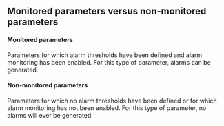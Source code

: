 ## Monitored parameters versus non-monitored parameters

#### Monitored parameters

Parameters for which alarm thresholds have been defined and alarm monitoring has been enabled. For this type of parameter, alarms can be generated.

#### Non-monitored parameters

Parameters for which no alarm thresholds have been defined or for which alarm monitoring has not been enabled. For this type of parameter, no alarms will ever be generated.
